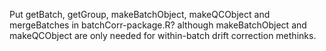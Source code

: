Put getBatch, getGroup, makeBatchObject, makeQCObject and mergeBatches in batchCorr-package.R? although makeBatchObject and makeQCObject are only needed for within-batch drift correction methinks.
